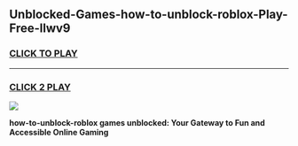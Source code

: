 
## Unblocked-Games-how-to-unblock-roblox-Play-Free-llwv9
<h3>
<a href="https://premium76.site?title=how-to-unblock-roblox&ref=23A">CLICK TO PLAY</a></h3>
<hr>

<h3>
<a href="https://premium76.site?title=how-to-unblock-roblox&ref=23A">CLICK 2 PLAY</a>
  
</h3>

<a href="https://premium76.site?title=how-to-unblock-roblox&ref=23A"><img src="https://clearcache.store/games.png"></a>


**how-to-unblock-roblox games unblocked: Your Gateway to Fun and Accessible Online Gaming**
